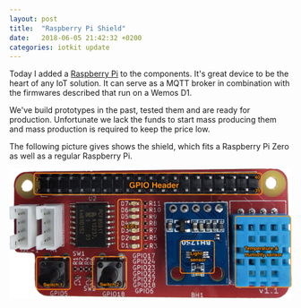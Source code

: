 ```yaml
---
layout: post
title:  "Raspberry Pi Shield"
date:   2018-06-05 21:42:32 +0200
categories: iotkit update
---
```

Today I added a [Raspberry Pi](/docs/raspberry-pi/) to the components. It's great device to be the heart of any IoT solution. It can serve as a MQTT broker in combination with the firmwares described that run on a Wemos D1.

We've build prototypes in the past, tested them and are ready for production.
Unfortunate we lack the funds to start mass producing them and mass production is required to keep the price low.

The following picture gives shows the shield, which fits a Raspberry Pi Zero as well as a regular Raspberry Pi.

![IoT Shield](/img/IoT-Shield/IoT-Shield.png)
